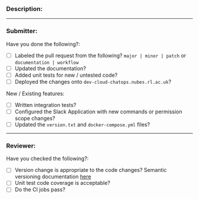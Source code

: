 ### Description:

<!--
This should be a brief one or two line description of the PR. Details should be contained in commit messages.
-->

---

### Submitter:

<!-- Please delete as appropriate. -->


Have you done the following?:

* [ ] Labeled the pull request from the following? `major | minor | patch` or `documentation | workflow`
* [ ] Updated the documentation?
* [ ] Added unit tests for new / untested code?
* [ ] Deployed the changes onto `dev-cloud-chatops.nubes.rl.ac.uk`?

New / Existing features:
* [ ] Written integration tests?
* [ ] Configured the Slack Application with new commands or permission scope changes?
* [ ] Updated the `version.txt` and `docker-compose.yml` files?

---

### Reviewer:

Have you checked the following?:
* [ ] Version change is appropriate to the code changes? Semantic versioning documentation [here](https://semver.org/)
* [ ] Unit test code coverage is acceptable?
* [ ] Do the CI jobs pass?
